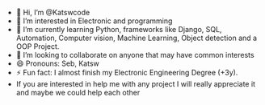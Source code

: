 - 👋 Hi, I’m @Katswcode
- 👀 I’m interested in Electronic and programming 
- 🌱 I’m currently learning Python, frameworks like Django, SQL, Automation, Computer vision, Machine Learning, Object detection and a OOP Project.
- 💞️ I’m looking to collaborate on anyone that may have common interests 
- 😄 Pronouns: Seb, Katsw
- ⚡ Fun fact: I almost finish my Electronic Engineering Degree (+3y).
-  If you are interested in help me with any project I will really appreciate it and maybe we could help each other
